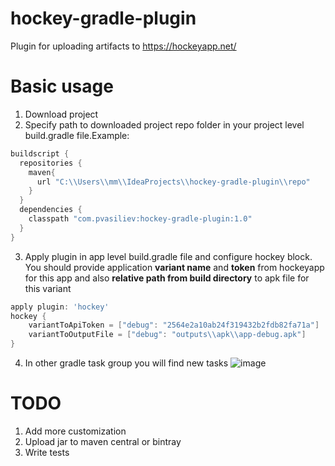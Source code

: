 # hockey-gradle-plugin
Plugin for uploading artifacts to https://hockeyapp.net/

# Basic usage
1. Download project
2. Specify path to downloaded project repo folder in your project level build.gradle file.Example: 
```groovy
buildscript {
  repositories {
    maven{
      url "C:\\Users\\mm\\IdeaProjects\\hockey-gradle-plugin\\repo"
    }
  }
  dependencies {
    classpath "com.pvasiliev:hockey-gradle-plugin:1.0"
  }
}
```
3. Apply plugin in app level build.gradle file and configure hockey block. 
You should provide application **variant name** and **token** from hockeyapp for this app and 
also **relative path from build directory** to apk file for this variant
```groovy
apply plugin: 'hockey'
hockey {
    variantToApiToken = ["debug": "2564e2a10ab24f319432b2fdb82fa71a"]
    variantToOutputFile = ["debug": "outputs\\apk\\app-debug.apk"]
}
```
4. In other gradle task group you will find new tasks
![image](https://user-images.githubusercontent.com/36657103/36633451-f5bf7f80-19a6-11e8-9226-b54d1d820883.png)

# TODO
1. Add more customization
2. Upload jar to maven central or bintray
3. Write tests
